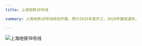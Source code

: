 ```yaml
---
title: 上海地铁18号线

summary: 上海地铁18号线规划开建，预计2015年底开工，2020年建成通车。

---
```


   
![上海地铁18号线](http://7qncs8.com1.z0.glb.clouddn.com/18.jpg)
